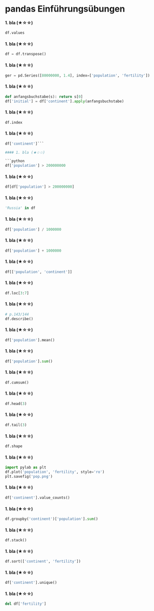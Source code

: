 
# pandas Einführungsübungen

#### 1. bla (★☆☆)

```python
df.values
```

#### 1. bla (★☆☆)

```python
df = df.transpose()
```

#### 1. bla (★☆☆)

```python
ger = pd.Series([80000000, 1.4], index=['population', 'fertility'])
```

#### 1. bla (★☆☆)

```python
def anfangsbuchstabe(s): return s[0]
df['initial'] = df['continent'].apply(anfangsbuchstabe)
```

#### 1. bla (★☆☆)

```python
df.index
```

#### 1. bla (★☆☆)

```python
df['continent']```

#### 1. bla (★☆☆)

```python
df['population'] > 200000000
```

#### 1. bla (★☆☆)

```python
df[df['population'] > 200000000]
```

#### 1. bla (★☆☆)

```python
'Russia' in df
```

#### 1. bla (★☆☆)

```python
df['population'] / 1000000
```

#### 1. bla (★☆☆)

```python
df['population'] + 1000000
```

#### 1. bla (★☆☆)

```python
df[['population', 'continent']]
```

#### 1. bla (★☆☆)

```python
df.loc[3:7]
```

#### 1. bla (★☆☆)

```python
# p.143/144
df.describe()
```

#### 1. bla (★☆☆)

```python
df['population'].mean()
```

#### 1. bla (★☆☆)

```python
df['population'].sum()
```

#### 1. bla (★☆☆)

```python
df.cumsum()
```

#### 1. bla (★☆☆)

```python
df.head(3)
```

#### 1. bla (★☆☆)

```python
df.tail(3)
```

#### 1. bla (★☆☆)

```python
df.shape
```

#### 1. bla (★☆☆)

```python
import pylab as plt
df.plot('population', 'fertility', style='ro')
plt.savefig('pop.png')
```

#### 1. bla (★☆☆)

```python
df['continent'].value_counts()
```

#### 1. bla (★☆☆)

```python
df.groupby('continent')['population'].sum()
```

#### 1. bla (★☆☆)

```python
df.stack()
```

#### 1. bla (★☆☆)

```python
df.sort(['continent', 'fertility'])
```

#### 1. bla (★☆☆)

```python
df['continent'].unique()
```

#### 1. bla (★☆☆)

```python
del df['fertility']
